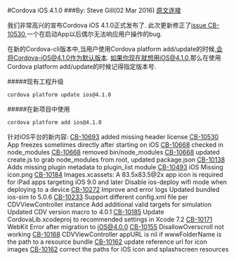 #Cordova iOS 4.1.0 
###By: Steve Gill(02 Mar 2016)
[原文连接](https://cordova.apache.org/announcements/2016/03/02/ios-4.1.0.html)

我们非常高兴的宣布Cordova iOS 4.1.0正式发布了.
此次更新修正了[issue CB-10530](https://issues.apache.org/jira/browse/CB-10530),一个在启动App以后偶尔无法响应用户操作的bug.

在新的Cordova-cli版本中,当用户使用Cordova platform add/update的时候,会将Cordova-iOS@4.1.0作为默认版本.
如果你现在就想用iOS@4.1.0,那么在使用Cordova platform add/update的时候记得指定版本号.

#####现有工程升级
```sh
cordova platform update ios@4.1.0
```

#####在新项目中使用
```sh
cordova platform add ios@4.1.0
```

针对iOS平台的新内容:
[CB-10693](https://issues.apache.org/jira/browse/CB-10693) added missing header license
[CB-10530](https://issues.apache.org/jira/browse/CB-10530) App freezes sometimes directly after starting on iOS
[CB-10668](https://issues.apache.org/jira/browse/CB-10668) checked in node_modules
[CB-10668](https://issues.apache.org/jira/browse/CB-10668) removed bin/node_modules
[CB-10668](https://issues.apache.org/jira/browse/CB-10668) updated create.js to grab node_modules from root, updated package.json
[CB-10138](https://issues.apache.org/jira/browse/CB-10138) Adds missing plugin metadata to plugin_list module
[CB-10493](https://issues.apache.org/jira/browse/CB-10493) iOS Missing icon.png
[CB-10184](https://issues.apache.org/jira/browse/CB-10184) Images.xcassets: A 83.5x83.5@2x app icon is required for iPad apps targeting iOS 9.0 and later
Disable ios-deploy wifi mode when deploying to a device
[CB-10272](https://issues.apache.org/jira/browse/CB-10272) Improve <allow-intent> and <allow-navigation> error logs
Updated bundled ios-sim to 5.0.6
[CB-10233](https://issues.apache.org/jira/browse/CB-10233) Support different config.xml file per CDVViewController instance
Add additional valid targets for simulation
Updated CDV version macro to 4.0.1
[CB-10185](https://issues.apache.org/jira/browse/CB-10185) Update CordovaLib.xcodeproj to recommended settings in Xcode 7.2
[CB-10171](https://issues.apache.org/jira/browse/CB-10171) WebKit Error after migration to iOS@4.0.0
[CB-10155](https://issues.apache.org/jira/browse/CB-10155) DisallowOverscroll not working
[CB-10168](https://issues.apache.org/jira/browse/CB-10168) CDVViewController appURL is nil if wwwFolderName is the path to a resource bundle
[CB-10162](https://issues.apache.org/jira/browse/CB-10162) update reference url for icon images
[CB-10162](https://issues.apache.org/jira/browse/CB-10162) correct the paths for iOS icon and splashscreen resources
